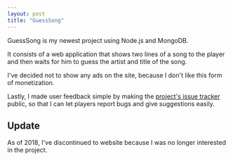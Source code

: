 ```yaml
---
layout: post
title: "GuessSong"
---
```


GuessSong is my newest project using Node.js and MongoDB.

It consists of a web application that shows two lines of a song to the player
and then waits for him to guess the artist and title of the song.

I've decided not to show any ads on the site, because I don't like this form of
monetization.

Lastly, I made user feedback simple by making the [project's issue
tracker](https://bitbucket.org/bernardosulzbach/guesssong/issues) public, so
that I can let players report bugs and give suggestions easily.

## Update

As of 2018, I've discontinued to website because I was no longer interested in
the project.
